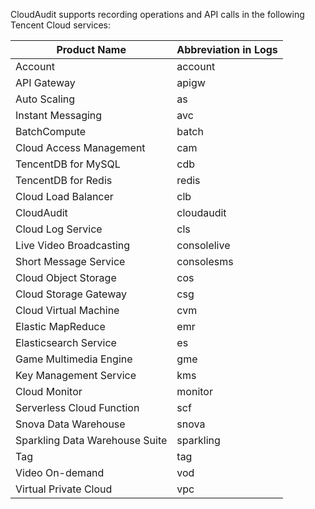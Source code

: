 CloudAudit supports recording operations and API calls in the following Tencent Cloud services:

| Product Name               | Abbreviation in Logs |
| ---------------------- | ---------------------- |
| Account                   | account                |
| API Gateway               | apigw                  |
| Auto Scaling               | as                     |
| Instant Messaging            | avc                    |
| BatchCompute               | batch                  |
| Cloud Access Management               | cam                    |
| TencentDB for MySQL         | cdb                    |
| TencentDB for Redis         | redis                    |
| Cloud Load Balancer               | clb                    |
| CloudAudit                 | cloudaudit             |
| Cloud Log Service               | cls                    |
| Live Video Broadcasting                 | consolelive            |
| Short Message Service                   | consolesms             |
| Cloud Object Storage               | cos                    |
| Cloud Storage Gateway               | csg                    |
| Cloud Virtual Machine               | cvm                    |
| Elastic MapReduce          | emr                    |
| Elasticsearch Service         | es                     |
| Game Multimedia Engine         | gme                    |
| Key Management Service           | kms                    |
| Cloud Monitor                 | monitor                |
| Serverless Cloud Function         | scf                    |
| Snova Data Warehouse        | snova                  |
| Sparkling Data Warehouse Suite | sparkling              |
| Tag                   | tag                    |
| Video On-demand                 | vod                    |
| Virtual Private Cloud               | vpc                    |